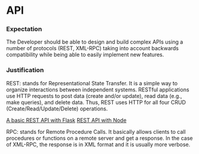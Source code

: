 # API

### Expectation
The Developer should be able to design and build complex APIs using a number of protocols (REST, XML-RPC) taking into account backwards compatibility while being able to easily implement new features.

### Justification
REST: stands for Representational State Transfer. It is a simple way to organize interactions between independent systems. RESTful applications use HTTP requests to post data (create and/or update), read data (e.g., make queries), and delete data. Thus, REST uses HTTP for all four CRUD (Create/Read/Update/Delete) operations.

[A basic REST API with Flask](https://gitlab.com/obinnaprime/book_manager)
[REST API with Node](https://github.com/andela-ookwuolisa/doc-mgt/tree/develop/server)

RPC: stands for Remote Procedure Calls. It basically allows clients to call procedures or functions on a remote server and get a response. In the case of XML-RPC, the response is in XML format and it is usually more verbose. 

